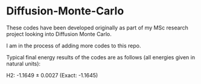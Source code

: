 # Diffusion-Monte-Carlo


These codes have been developed originally as part of my MSc research project looking into Diffusion Monte Carlo.


I am in the process of adding more codes to this repo.


Typical final energy results of the codes are as follows (all energies given in natural units):

H2:  -1.1649 ± 0.0027  (Exact: -1.1645)

